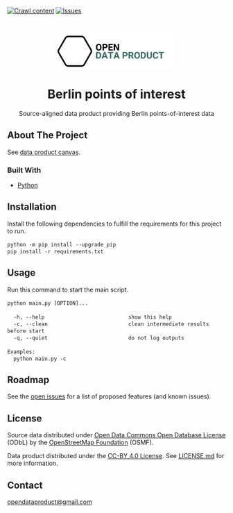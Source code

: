 [![Crawl content](https://github.com/open-data-product/open-data-product-berlin-points-of-interest-source-aligned/actions/workflows/crawl-content.yaml/badge.svg)](https://github.com/open-data-product/open-data-product-berlin-points-of-interest-source-aligned/actions/workflows/crawl-content.yaml)
[![Issues](https://img.shields.io/github/issues/open-data-product/open-data-product-berlin-points-of-interest-source-aligned)](https://github.com/open-data-product/open-data-product-berlin-points-of-interest-source-aligned/issues)

<br />
<p align="center">
  <a href="https://github.com/open-data-product/open-data-product-berlin-points-of-interest-source-aligned">
    <img src="logo-with-text.png" alt="Logo" height="80">
  </a>

  <h1 align="center">Berlin points of interest</h1>

  <p align="center">
    Source-aligned data product providing Berlin points-of-interest data</a>
  </p>
</p>

## About The Project

See [data product canvas](docs/data-product-canvas.md).

### Built With

* [Python](https://www.python.org/)

## Installation

Install the following dependencies to fulfill the requirements for this project to run.

```shell script
python -m pip install --upgrade pip
pip install -r requirements.txt
```

## Usage

Run this command to start the main script.

```shell script
python main.py [OPTION]...

  -h, --help                           show this help
  -c, --clean                          clean intermediate results before start
  -q, --quiet                          do not log outputs

Examples:
  python main.py -c
```

## Roadmap

See the [open issues](https://github.com/open-data-product/open-data-product-berlin-points-of-interest-source-aligned/issues) for a list of proposed features (and
 known issues).

## License

Source data distributed under [Open Data Commons Open Database License ](https://opendatacommons.org/licenses/odbl/) (ODbL) by the [OpenStreetMap Foundation](https://osmfoundation.org/) (OSMF).

Data product distributed under the [CC-BY 4.0 License](https://creativecommons.org/licenses/by/4.0/). See [LICENSE.md](./LICENSE.md) for more information.


## Contact

opendataproduct@gmail.com
